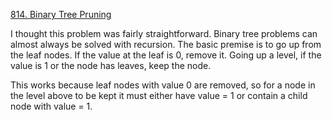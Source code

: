 [814. Binary Tree Pruning](https://leetcode.com/problems/binary-tree-pruning/)

I thought this problem was fairly straightforward. Binary tree problems can almost always be solved with recursion. The basic premise is to go up from the leaf nodes. If the value at the leaf is 0, remove it. Going up a level, if the value is 1 or the node has leaves, keep the node. 

This works because leaf nodes with value 0 are removed, so for a node in the level above to be kept it must either have value = 1 or contain a child node with value = 1. 